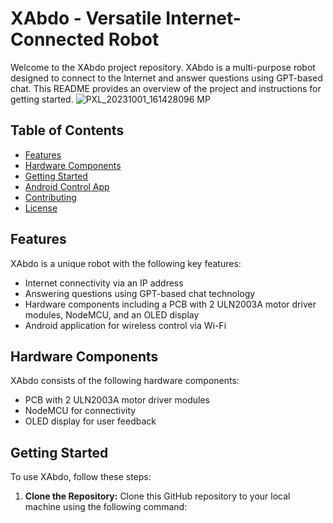 # XAbdo - Versatile Internet-Connected Robot

Welcome to the XAbdo project repository. XAbdo is a multi-purpose robot designed to connect to the Internet and answer questions using GPT-based chat. This README provides an overview of the project and instructions for getting started.
![PXL_20231001_161428096 MP](https://github.com/Abdelkodouss-ELFATAOUY/XAbdo/assets/142337040/c64060d3-40a7-447a-94fd-a7fb8aca2cdd)


## Table of Contents

- [Features](#features)
- [Hardware Components](#hardware-components)
- [Getting Started](#getting-started)
- [Android Control App](#android-control-app)
- [Contributing](#contributing)
- [License](#license)

## Features

XAbdo is a unique robot with the following key features:

- Internet connectivity via an IP address
- Answering questions using GPT-based chat technology
- Hardware components including a PCB with 2 ULN2003A motor driver modules, NodeMCU, and an OLED display
- Android application for wireless control via Wi-Fi

## Hardware Components

XAbdo consists of the following hardware components:

- PCB with 2 ULN2003A motor driver modules
- NodeMCU for connectivity
- OLED display for user feedback

## Getting Started

To use XAbdo, follow these steps:

1. **Clone the Repository:** Clone this GitHub repository to your local machine using the following command:

